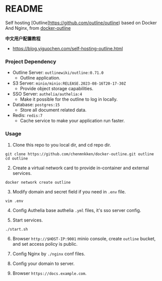 # README

Self hosting [Outline]https://github.com/outline/outline) based on Docker And Nginx, from [docker-outline](https://github.com/soulteary/docker-outline)

**中文用户配置教程**

- https://blog.yiguochen.com/self-hosting-outline.html


### Project Dependency

- Outline Server: `outlinewiki/outline:0.71.0`
    - Outline application.
- S3 Server: `minio/minio:RELEASE.2023-08-16T20-17-30Z`
    - Provide object storage capabilities.
- SSO Server: `authelia/authelia:4`
    - Make it possible for the outline to log in locally.
- Database: `postgres:15`
    - Store all document related data.
- Redis: `redis:7`
    - Cache service to make your application run faster.

### Usage

1. Clone this repo to you local dir, and cd repo dir.

```shell
git clone https://github.com/chenmnkken/docker-outline.git outline
cd outline
```

2. Create a virtual network card to provide in-container and external services.

```shell
docker network create outline
```

3. Modify domain and secret field if you need in `.env` file.

```shell
vim .env
```

4. Config Authelia base authelia `.yml` files, it's sso server config.

5. Start services.

```shell
./start.sh
```

6. Browser `http://$HOST-IP:9001` minio console, create `outline` bucket, and set access policy is public.

7. Config Nginx by `./nginx` conf files.

8. Config your domain to server.

9. Browser `https://docs.example.com`.

